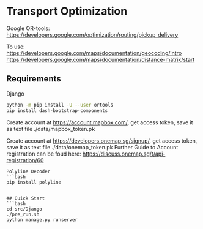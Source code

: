 # Transport Optimization
Google OR-tools: https://developers.google.com/optimization/routing/pickup_delivery

To use: 
https://developers.google.com/maps/documentation/geocoding/intro  
https://developers.google.com/maps/documentation/distance-matrix/start  
## Requirements
Django
```bash
python -m pip install -U --user ortools
pip install dash-bootstrap-components
```
Create account at https://account.mapbox.com/, get access token, save it as text file ./data/mapbox_token.pk

Create account at https://developers.onemap.sg/signup/, get access token, save it as text file ./data/onemap_token.pk
Further Guide to Account registration can be foud here: https://discuss.onemap.sg/t/api-registration/60
```
Polyline Decoder
```bash
pip install polyline


## Quick Start
```bash
cd src/Django
./pre_run.sh
python manage.py runserver
```
